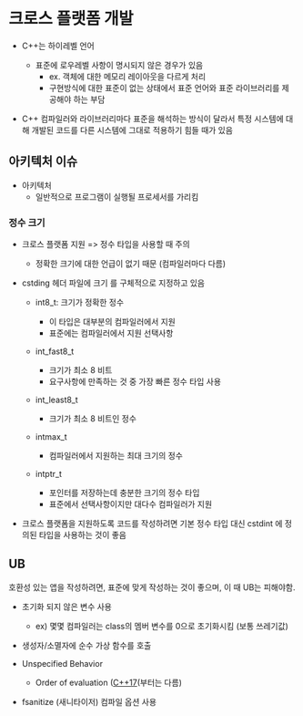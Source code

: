 # **크로스 플랫폼 개발**

-   C++는 하이레벨 언어

    -   표준에 로우레벨 사항이 명시되지 않은 경우가 있음
        -   ex. 객체에 대한 메모리 레이아웃을 다르게 처리
        -   구현방식에 대한 표준이 없는 상태에서 표준 언어와 표준 라이브러리를 제공해야 하는 부담

-   C++ 컴파일러와 라이브러리마다 표준을 해석하는 방식이 달라서 특정 시스템에 대해 개발된 코드를 다른 시스템에 그대로 적용하기 힘들 때가 있음

## **아키텍처 이슈**

-   아키텍처
    -   일반적으로 프로그램이 실행될 프로세서를 가리킴

### **정수 크기**

-   크로스 플랫폼 지원 => 정수 타입을 사용할 때 주의

    -   정확한 크기에 대한 언급이 없기 때문 (컴파일러마다 다름)

-   cstding 헤더 파일에 크기 를 구체적으로 지정하고 있음

    -   int8_t: 크기가 정확한 정수

        -   이 타입은 대부분의 컴파일러에서 지원
        -   표준에는 컴파일러에서 지원 선택사항

    -   int_fast8_t
        -   크기가 최소 8 비트
        -   요구사항에 만족하는 것 중 가장 빠른 정수 타입 사용
    -   int_least8_t
        -   크기가 최소 8 비트인 정수
    -   intmax_t
        -   컴파일러에서 지원하는 최대 크기의 정수
    -   intptr_t
        -   포인터를 저장하는데 충분한 크기의 정수 타입
        -   표준에서 선택사항이지만 대다수 컴파일러가 지원

-   크로스 플랫폼을 지원하도록 코드를 작성하려면 기본 정수 타입 대신 cstdint 에 정의된 타입을 사용하는 것이 좋음

## **UB**

 호환성 있는 앱을 작성하려면, 표준에 맞게 작성하는 것이 좋으며, 이 때 UB는 피해야함.
 
- 초기화 되지 않은 변수 사용
    - ex) 몇몇 컴파일러는 class의 멤버 변수를 0으로 초기화시킴 (보통 쓰레기값)
- 생성자/소멸자에 순수 가상 함수를 호출

- Unspecified Behavior
    - Order of evaluation ([C++17](https://www.cppstories.com/2021/evaluation-order-cpp17/)(부터는 다름)


- fsanitize (새니타이저) 컴파일 옵션 사용

 
